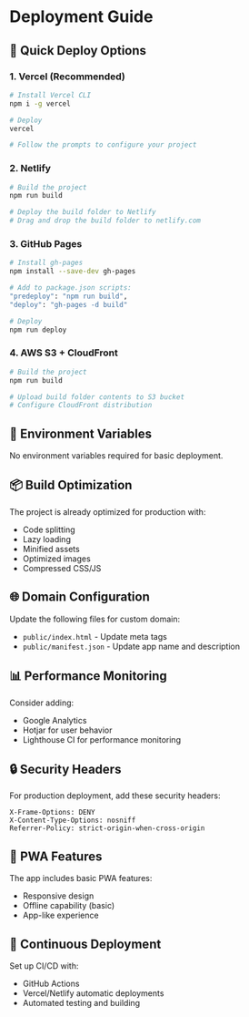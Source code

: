 # Deployment Guide

## 🚀 Quick Deploy Options

### 1. Vercel (Recommended)
```bash
# Install Vercel CLI
npm i -g vercel

# Deploy
vercel

# Follow the prompts to configure your project
```

### 2. Netlify
```bash
# Build the project
npm run build

# Deploy the build folder to Netlify
# Drag and drop the build folder to netlify.com
```

### 3. GitHub Pages
```bash
# Install gh-pages
npm install --save-dev gh-pages

# Add to package.json scripts:
"predeploy": "npm run build",
"deploy": "gh-pages -d build"

# Deploy
npm run deploy
```

### 4. AWS S3 + CloudFront
```bash
# Build the project
npm run build

# Upload build folder contents to S3 bucket
# Configure CloudFront distribution
```

## 🔧 Environment Variables

No environment variables required for basic deployment.

## 📦 Build Optimization

The project is already optimized for production with:
- Code splitting
- Lazy loading
- Minified assets
- Optimized images
- Compressed CSS/JS

## 🌐 Domain Configuration

Update the following files for custom domain:
- `public/index.html` - Update meta tags
- `public/manifest.json` - Update app name and description

## 📊 Performance Monitoring

Consider adding:
- Google Analytics
- Hotjar for user behavior
- Lighthouse CI for performance monitoring

## 🔒 Security Headers

For production deployment, add these security headers:
```
X-Frame-Options: DENY
X-Content-Type-Options: nosniff
Referrer-Policy: strict-origin-when-cross-origin
```

## 📱 PWA Features

The app includes basic PWA features:
- Responsive design
- Offline capability (basic)
- App-like experience

## 🚀 Continuous Deployment

Set up CI/CD with:
- GitHub Actions
- Vercel/Netlify automatic deployments
- Automated testing and building
